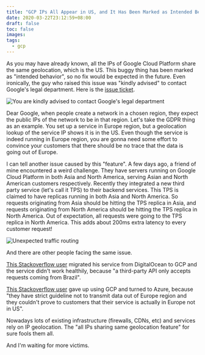 ```yaml
---
title: "GCP IPs All Appear in US, and It Has Been Marked as Intended Behavior"
date: 2020-03-22T23:12:59+08:00
draft: false
toc: false
images:
tags: 
  - gcp
---
```


As you may have already known, all the IPs of Google Cloud Platform share the same geolocation, which is the US. This buggy thing has been marked as "intended behavior", so no fix would be expected in the future. Even ironically, the guy who raised this issue was "kindly advised" to contact Google's legal department. Here is the [issue ticket](https://issuetracker.google.com/issues/112448138).

![You are kindly advised to contact Google's legal department](/img/you-are-kindly-advised-to-contact-googles-legal-department.png)

Dear Google, when people create a network in a chosen region, they expect the public IPs of the network to be in that region. Let's take the GDPR thing as an example. You set up a service in Europe region, but a geolocation lookup of the service IP shows it is in the US. Even though the service is indeed running in Europe region, you are gonna need some effort to convince your customers that there should be no trace that the data is going out of Europe.

I can tell another issue caused by this "feature". A few days ago, a friend of mine encountered a weird challenge. They have servers running on Google Cloud Platform in both Asia and North America, serving Asian and North American customers respectively. Recently they integrated a new third party service (let's call it TPS) to their backend services. This TPS is claimed to have replicas running in both Asia and North America. So requests originating from Asia should be hitting the TPS replica in Asia, and requests originating from North America should be hitting the TPS replica in North America. Out of expectation, all requests were going to the TPS replica in North America. This adds about 200ms extra latency to every customer request!

![Unexpected traffic routing](/img/unexpected-traffic-routing.png)

And there are other people facing the same issue.

[This Stackoverflow user](https://stackoverflow.com/questions/58108523/outgoing-http-request-location-on-google-app-engine) migrated his service from DigitalOcean to GCP and the service didn't work healthily, because "a third-party API only accepts requests coming from Brazil".

[This Stackoverflow user](https://stackoverflow.com/questions/51801691/created-gce-in-europe-region-but-ip-address-shows-its-in-us) gave up using GCP and turned to Azure, because "they have strict guideline not to transmit data out of Europe region and they couldn't prove to customers that their service is actually in Europe not in US".

Nowadays lots of existing infrastructure (firewalls, CDNs, etc) and services rely on IP geolocation. The "all IPs sharing same geolocation feature" for sure fools them all.

And I'm waiting for more victims.
